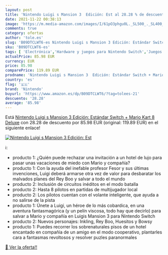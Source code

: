 ```yaml
---
layout: post
title: 'Nintendo Luigi s Mansion 3  Edición: Est al 28.28 % de descuento'
date: 2021-11-22 00:38:13
image: 'https://m.media-amazon.com/images/I/61pO3phgu0L._SL500_._SL400_.jpg'
comments: true
category: ofertas
author: 'tole.es'
slug: 'B09DTCLWT6-es Nintendo Luigi s Mansion 3 Edición: Estándar Switch +...'
sku: 'B09DTCLWT6-es'
tags: [ 'Electrónica','Hardware y juegos para Nintendo Switch','Juegos para Nintendo Switch','Videojuegos','nintendo', ]
actualPrice: 85.98 EUR
currency: EUR
price: 85.98
comparePrice: 119.89 EUR
prodname: 'Nintendo Luigi s Mansion 3  Edición: Estándar Switch + Mario Kart 8 Deluxe'
country: 'es'
flag: '🇪🇸'
brand: 'Nintendo'
buyurl: 'https://www.amazon.es/dp/B09DTCLWT6/?tag=tolees-21'
descuento: '28.28'
average: '85.98'
---
```


Está [Nintendo Luigi s Mansion 3  Edición: Estándar Switch + Mario Kart 8 Deluxe](https://www.amazon.es/dp/B09DTCLWT6/?tag=tolees-21) con 28.28 de descuento por 85.98 EUR (original: 119.89 EUR) en el siguiente enlace!

[![Nintendo Luigi s Mansion 3  Edición: Est](https://m.media-amazon.com/images/I/61pO3phgu0L._SL500_._SL400_.jpg)](https://www.amazon.es/dp/B09DTCLWT6/?tag=tolees-21)

ℹ️:

- producto 1: ¿Quién puede rechazar una invitación a un hotel de lujo para pasar unas vacaciones de miedo con Mario y compañía?
- producto 1: Con la ayuda del inefable profesor Fesor y sus últimas invenciones, Luigi deberá armarse otra vez de valor para desbaratar los malvados planes del Rey Boo y salvar a todo el mundo
- producto 2: Inclusión de circuitos inéditos en el modo batalla
- producto 2: Hasta 8 pilotos en partidas de multijugador local
- producto 2: Los pilotos cuentan con el volante inteligente, que ayuda a no salirse de la pista
- producto 1: Únete a Luigi, un héroe de lo más cobardica, en una aventura fantasmagórica (y un pelín viscosa, todo hay que decirlo) para salvar a Mario y compañía en Luigis Mansion 3 para Nintendo Switch
- producto 2: Nuevos personajes: Inkling, Rey Boo, Huesitos y Bowsy
- producto 1: Puedes recorrer los sobrenaturales pisos de un hotel encantado en compañía de un amigo en el modo cooperativo, plantarles cara a fantasmas revoltosos y resolver puzles paranormales

[🛒 Ver la oferta!!](https://www.amazon.es/dp/B09DTCLWT6/?tag=tolees-21)
